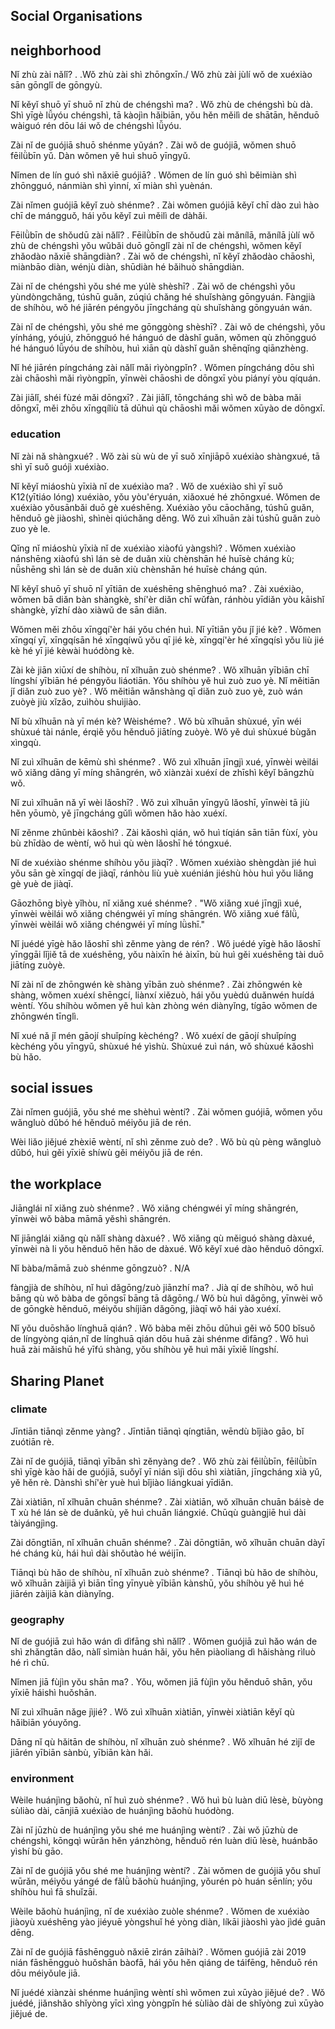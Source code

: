 <script type="text/javascript" async src="https://cdnjs.cloudflare.com/ajax/libs/mathjax/2.7.5/MathJax.js?config=TeX-MML-AM_CHTML"></script>

## Social Organisations

## neighborhood
Nǐ zhù zài nǎlǐ?                       .                       .Wǒ zhù zài shì zhōngxīn./ Wǒ zhù zài jùlí wǒ de xuéxiào sān gōnglǐ de gōngyù. 

Nǐ kěyǐ shuō yī shuō nǐ zhù de chéngshì ma?                       . Wǒ zhù de chéngshì bù dà. Shì yīgè lǚyóu chéngshì, tā kàojìn hǎibiān, yǒu hěn měilì de shātān, hěnduō wàiguó rén dōu lái wǒ de chéngshì lǚyóu. 

Zài nǐ de guójiā shuō shénme yǔyán?                       . Zài wǒ de guójiā, wǒmen shuō fēilǜbīn yǔ. Dàn wǒmen yě huì shuō yīngyǔ. 

Nǐmen de lín guó shì nǎxiē guójiā?                       . Wǒmen de lín guó shì běimiàn shì zhōngguó, nánmiàn shì yìnní, xī miàn shì yuènán. 

Zài nǐmen guójiā kěyǐ zuò shénme?                       . Zài wǒmen guójiā kěyǐ chī dào zuì hào chī de mángguǒ, hái yǒu kěyǐ zuì měilì de dàhǎi. 

Fēilǜbīn de shǒudū zài nǎlǐ?                       . Fēilǜbīn de shǒudū zài mǎnílā, mǎnílā jùlí wǒ zhù de chéngshì yǒu wǔbǎi duō gōnglǐ zài nǐ de chéngshì, wǒmen kěyǐ zhǎodào nǎxiē shāngdiàn?                       . Zài wǒ de chéngshì, nǐ kěyǐ zhǎodào chāoshì, miànbāo diàn, wénjù diàn, shūdiàn hé bǎihuò shāngdiàn. 

Zài nǐ de chéngshì yǒu shé me yúlè shèshī?                       . Zài wǒ de chéngshì yǒu yùndòngchǎng, túshū guǎn, zúqiú chǎng hé shuǐshàng gōngyuán. Fàngjià de shíhòu, wǒ hé jiārén péngyǒu jīngcháng qù shuǐshàng gōngyuán wán. 

Zài nǐ de chéngshì, yǒu shé me gōnggòng shèshī?                       . Zài wǒ de chéngshì, yǒu yínháng, yóujú, zhōngguó hé hánguó de dàshǐ guǎn, wǒmen qù zhōngguó hé hánguó lǚyóu de shíhòu, huì xiān qù dàshǐ guǎn shēnqǐng qiānzhèng. 

Nǐ hé jiārén píngcháng zài nǎlǐ mǎi rìyòngpǐn?                       . Wǒmen píngcháng dōu shì zài chāoshì mǎi rìyòngpǐn, yīnwèi chāoshì de dōngxī yòu piányí yòu qíquán. 

Zài jiālǐ, shéi fùzé mǎi dōngxī?                       . Zài jiālǐ, tōngcháng shì wǒ de bàba mǎi dōngxī, měi zhōu xīngqíliù tā dūhuì qù chāoshì mǎi wǒmen xūyào de dōngxī.


### education 
Nǐ zài nǎ shàngxué?                       . Wǒ zài sù wù de yī suǒ xīnjiāpō xuéxiào shàngxué, tā shì yī suǒ guójì xuéxiào. 

Nǐ kěyǐ miáoshù yīxià nǐ de xuéxiào ma?                       . Wǒ de xuéxiào shì yī suǒ K12(yītiáo lóng) xuéxiào, yǒu yòu'éryuán, xiǎoxué hé zhōngxué. Wǒmen de xuéxiào yǒusānbǎi duō gè xuéshēng. Xuéxiào yǒu cāochǎng, túshū guǎn, hěnduō gè jiàoshì, shìnèi qiúchǎng děng. Wǒ zuì xǐhuān zài túshū guǎn zuò zuo yè le.

Qǐng nǐ miáoshù yīxià nǐ de xuéxiào xiàofú yàngshì?                       . Wǒmen xuéxiào nánshēng xiàofú shì lán sè de duǎn xiù chènshān hé huīsè cháng kù; nǚshēng shì lán sè de duǎn xiù chènshān hé huīsè cháng qún. 

Nǐ kěyǐ shuō yī shuō nǐ yītiān de xuéshēng shēnghuó ma?                       . Zài xuéxiào, wǒmen bā diǎn bàn shàngkè, shí'èr diǎn chī wǔfàn, ránhòu yīdiǎn yòu kāishǐ shàngkè, yīzhí dào xiàwǔ de sān diǎn. 

Wǒmen měi zhōu xīngqí'èr hái yǒu chén huì. Nǐ yītiān yǒu jǐ jié kè?                       . Wǒmen xīngqí yī, xīngqísān hé xīngqíwǔ yǒu qī jié kè, xīngqí'èr hé xīngqísì yǒu liù jié kè hé yī jié kèwài huódòng kè. 

Zài kè jiān xiūxí de shíhòu, nǐ xǐhuān zuò shénme?                       . Wǒ xǐhuān yībiān chī língshí yībiān hé péngyǒu liáotiān. Yǒu shíhòu yě huì zuò zuo yè. Nǐ měitiān jǐ diǎn zuò zuo yè?                       . Wǒ měitiān wǎnshàng qī diǎn zuò zuo yè, zuò wán zuòyè jiù xǐzǎo, zuìhòu shuìjiào. 

Nǐ bù xǐhuān nà yī mén kè? Wèishéme?                       . Wǒ bù xǐhuān shùxué, yīn wéi shùxué tài nánle, érqiě yǒu hěnduō jiātíng zuòyè. Wǒ yě duì shùxué bùgǎn xìngqù. 

Nǐ zuì xǐhuān de kēmù shì shénme?                       . Wǒ zuì xǐhuān jīngjì xué, yīnwèi wèilái wǒ xiǎng dāng yī míng shāngrén, wǒ xiànzài xuéxí de zhīshì kěyǐ bāngzhù wǒ. 

Nǐ zuì xǐhuān nǎ yī wèi lǎoshī?                       . Wǒ zuì xǐhuān yīngyǔ lǎoshī, yīnwèi tā jiù hěn yōumò, yě jīngcháng gǔlì wǒmen hǎo hào xuéxí. 

Nǐ zěnme zhǔnbèi kǎoshì?                       . Zài kǎoshì qián, wǒ huì tíqián sān tiān fùxí, yòu bù zhīdào de wèntí, wǒ huì qù wèn lǎoshī hé tóngxué.

Nǐ de xuéxiào shénme shíhòu yǒu jiàqī?                       . Wǒmen xuéxiào shèngdàn jié huì yǒu sān gè xīngqí de jiàqī, ránhòu liù yuè xuénián jiéshù hòu huì yǒu liǎng gè yuè de jiàqī. 

Gāozhōng bìyè yǐhòu, nǐ xiǎng xué shénme?                       . "Wǒ xiǎng xué jīngjì xué, yīnwèi wèilái wǒ xiǎng chéngwéi yī míng shāngrén. Wǒ xiǎng xué fǎlǜ, yīnwèi wèilái wǒ xiǎng chéngwéi yī míng lǜshī." 

Nǐ juédé yīgè hǎo lǎoshī shì zěnme yàng de rén?                       . Wǒ juédé yīgè hǎo lǎoshī yīnggāi lǐjiě tā de xuéshēng, yǒu nàixīn hé àixīn, bù huì gěi xuéshēng tài duō jiātíng zuòyè. 

Nǐ zài nǐ de zhōngwén kè shàng yībān zuò shénme?                       . Zài zhōngwén kè shàng, wǒmen xuéxí shēngcí, liànxí xiězuò, hái yǒu yuèdú duǎnwén huídá wèntí. Yǒu shíhòu wǒmen yě huì kàn zhòng wén diànyǐng, tígāo wǒmen de zhōngwén tīnglì. 

Nǐ xué nǎ jǐ mén gāojí shuǐpíng kèchéng?                       . Wǒ xuéxí de gāojí shuǐpíng kèchéng yǒu yīngyǔ, shùxué hé yìshù. Shùxué zuì nán, wǒ shùxué kǎoshì bù hǎo.


## social issues
Zài nǐmen guójiā, yǒu shé me shèhuì wèntí?                       . Zài wǒmen guójiā, wǒmen yǒu wǎngluò dǔbó hé hěnduō méiyǒu jiā de rén. 

Wèi liǎo jiějué zhèxiē wèntí, nǐ shì zěnme zuò de?                       . Wǒ bù qù pèng wǎngluò dǔbó, huì gěi yīxiē shíwù gěi méiyǒu jiā de rén.


## the workplace
Jiānglái nǐ xiǎng zuò shénme?                       . Wǒ xiǎng chéngwéi yī míng shāngrén, yīnwèi wǒ bàba māmā yěshì shāngrén. 

Nǐ jiānglái xiǎng qù nǎlǐ shàng dàxué?                       . Wǒ xiǎng qù měiguó shàng dàxué, yīnwèi nà li yǒu hěnduō hěn hǎo de dàxué. Wǒ kěyǐ xué dào hěnduō dōngxī. 

Nǐ bàba/māmā zuò shénme gōngzuò?                       . N/A 

fàngjià de shíhòu, nǐ huì dǎgōng/zuò jiānzhí ma?                       . Jià qí de shíhòu, wǒ huì bāng qù wǒ bàba de gōngsī bāng tā dǎgōng./ Wǒ bù huì dǎgōng, yīnwèi wǒ de gōngkè hěnduō, méiyǒu shíjiān dǎgōng, jiàqī wǒ hái yào xuéxí. 

Nǐ yǒu duōshǎo línghuā qián?                       . Wǒ bàba měi zhōu dūhuì gěi wǒ 500 bǐsuǒ de língyòng qián,nǐ de línghuā qián dōu huā zài shénme dìfāng?                       . Wǒ huì huā zài mǎishū hé yīfú shàng, yǒu shíhòu yě huì mǎi yīxiē língshí.









## Sharing Planet

### climate

Jīntiān tiānqì zěnme yàng?  . Jīntiān tiānqì qíngtiān, wēndù bǐjiào gāo, bǐ zuótiān rè. 

Zài nǐ de guójiā, tiānqì yībān shì zěnyàng de?                       . Wǒ zhù zài fēilǜbīn, fēilǜbīn shì yīgè kào hǎi de guójiā, suǒyǐ yī nián sìjì dōu shì xiàtiān, jīngcháng xià yǔ, yě hěn rè. Dànshì shí'èr yuè huì bǐjiào liángkuai yīdiǎn. 

Zài xiàtiān, nǐ xǐhuān chuān shénme?                       . Zài xiàtiān, wǒ xǐhuān chuān báisè de T xù hé lán sè de duǎnkù, yě huì chuān liángxié. Chūqù guàngjiē huì dài tàiyángjìng. 

Zài dōngtiān, nǐ xǐhuān chuān shénme?                       . Zài dōngtiān, wǒ xǐhuān chuān dàyī hé cháng kù, hái huì dài shǒutào hé wéijīn. 

Tiānqì bù hǎo de shíhòu, nǐ xǐhuān zuò shénme?                       . Tiānqì bù hǎo de shíhòu, wǒ xǐhuān zàijiā yì biān tīng yīnyuè yībiān kànshū, yǒu shíhòu yě huì hé jiārén zàijiā kàn diànyǐng.

### geography 
Nǐ de guójiā zuì hǎo wán dì dìfāng shì nǎlǐ?                       . Wǒmen guójiā zuì hǎo wán de shì zhǎngtān dǎo, nàlǐ sìmiàn huán hǎi, yǒu hěn piàoliang dì hǎishàng rìluò hé rì chū.

Nǐmen jiā fùjìn yǒu shān ma?                       . Yǒu, wǒmen jiā fùjìn yǒu hěnduō shān, yǒu yīxiē háishì huǒshān. 

Nǐ zuì xǐhuān nǎge jìjié?                       . Wǒ zuì xǐhuān xiàtiān, yīnwèi xiàtiān kěyǐ qù hǎibiān yóuyǒng. 

Dāng nǐ qù hǎitān de shíhòu, nǐ xǐhuān zuò shénme?                       . Wǒ xǐhuān hé zìjǐ de jiārén yībiān sànbù, yībiān kàn hǎi.

### environment
Wèile huánjìng bǎohù, nǐ huì zuò shénme?                       . Wǒ huì bù luàn diū lèsè, bùyòng sùliào dài, cānjiā xuéxiào de huánjìng bǎohù huódòng. 

Zài nǐ jūzhù de huánjìng yǒu shé me huánjìng wèntí?                       . Zài wǒ jūzhù de chéngshì, kōngqì wūrǎn hěn yánzhòng, hěnduō rén luàn diū lèsè, huánbǎo yìshí bù gāo. 

Zài nǐ de guójiā yǒu shé me huánjìng wèntí?                       . Zài wǒmen de guójiā yǒu shuǐ wūrǎn, méiyǒu yángé de fǎlǜ bǎohù huánjìng, yǒurén pò huán sēnlín; yǒu shíhòu huì fā shuǐzāi. 

Wèile bǎohù huánjìng, nǐ de xuéxiào zuòle shénme?                       . Wǒmen de xuéxiào jiàoyù xuéshēng yào jiéyuē yòngshuǐ hé yòng diàn, líkāi jiàoshì yào jìdé guān dēng. 

Zài nǐ de guójiā fāshēngguò nǎxiē zìrán zāihài?                       . Wǒmen guójiā zài 2019 nián fāshēngguò huǒshān bàofā, hái yǒu hěn qiáng de táifēng, hěnduō rén dōu méiyǒule jiā. 

Nǐ juédé xiànzài shénme huánjìng wèntí shì wǒmen zuì xūyào jiějué de?                       . Wǒ juédé, jiǎnshǎo shǐyòng yīcì xìng yòngpǐn hé sùliào dài de shǐyòng zuì xūyào jiějué de.